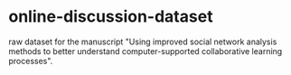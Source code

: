 # online-discussion-dataset
raw dataset for the manuscript "Using improved social network analysis methods to better understand computer-supported collaborative learning processes".
